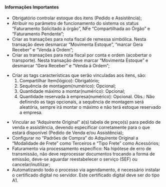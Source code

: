 
#### Informações Importantes

* Obrigatório controlar estoque dos itens (Pedido e Assistência);
*  Atribuir no parâmetro de funcionamento do sistema os status “Faturamento Solicitado à órgão”, NFe “Compartilhada ao Órgão” e “Faturamento Pendente”;
*  Criar as transações para nota fiscal de remessa simbólica. Nesta transação deve desmarcar “Movimenta Estoque”, “marcar Gera Receber” e “Venda à Ordem”;
*  Criar as transações para nota fiscal por conta e ordem (acobertar o transporte). Nesta transação deve marcar “Movimenta Estoque” e desmarcar “Gera Receber” e “Venda à Ordem”;
+ Criar as tags características que serão vinculadas aos itens, são:
  1. Compartilhar Item(lógico): Obrigatório;
  2. Sequência de montagem(numérico): Opcional;
  3. Quantidade máximo a montar(numérico): Opcional;
  4. Quantidade reservada à empresa(numérico): Opcional. Obs.: Não definindo as tags opcionais, a sequência de montagem será aleatória, sempre irá montar o máximo
     e não terá estoque reservado a empresa.
* Vincular ao “Adquirente Original” a(s) tabela de preço(s) para pedido de venda e assistência, devendo especificar corretamente para o que estará disponível
  (Pedido de Venda e/ou Assistência);
* Configurar no “Padrões de Compra” do Adquirente Original a “Modalidade de Frete” como Terceiros e “Tipo Frete” como Acessórios;
* Faturamento via processamento específico: Na hipótese de erro de transmissão, não deve reprocessar documentos trocando a forma de emissão, deve-se aguardar reestabelecer o serviço (SEF) ou cancelar/inutilizar;
* Automatizando todo o processo via agendamento, é necessário instalar o certificado digital no servidor. Este certificado digital deve ser do tipo A1.